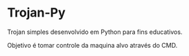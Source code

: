 # Trojan-Py
Trojan simples desenvolvido em Python para fins educativos.

Objetivo é tomar controle da maquina alvo através do CMD.
